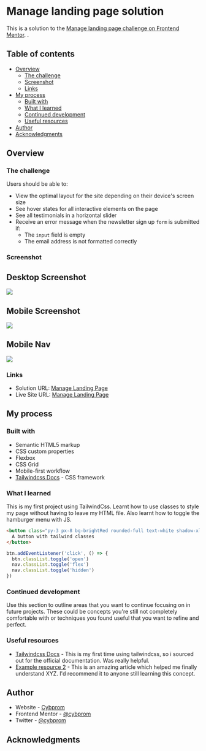 # Manage landing page solution

This is a solution to the [Manage landing page challenge on Frontend Mentor](https://www.frontendmentor.io/challenges/manage-landing-page-SLXqC6P5). . 

## Table of contents

- [Overview](#overview)
  - [The challenge](#the-challenge)
  - [Screenshot](#screenshot)
  - [Links](#links)
- [My process](#my-process)
  - [Built with](#built-with)
  - [What I learned](#what-i-learned)
  - [Continued development](#continued-development)
  - [Useful resources](#useful-resources)
- [Author](#author)
- [Acknowledgments](#acknowledgments)



## Overview

### The challenge

Users should be able to:

- View the optimal layout for the site depending on their device's screen size
- See hover states for all interactive elements on the page
- See all testimonials in a horizontal slider
- Receive an error message when the newsletter sign up `form` is submitted if:
  - The `input` field is empty
  - The email address is not formatted correctly

### Screenshot

## Desktop Screenshot
![](./images/Screenshot%20desktop-view.png)

## Mobile Screenshot
![](./images/Screenshot%20mobile.png)

## Mobile Nav
![](./images/Screenshot%20mobile-nav.png)


### Links

- Solution URL: [Manage Landing Page](https://cybprom-manage-page.netlify.app/)
- Live Site URL: [Manage Landing Page](https://cybprom-manage-page.netlify.app/)

## My process

### Built with

- Semantic HTML5 markup
- CSS custom properties
- Flexbox
- CSS Grid
- Mobile-first workflow
- [Tailwindcss Docs](https://tailwindcss.com) - CSS framework


### What I learned

This is my first project using TailwindCss. Learnt how to use classes to style my page without having to leave my HTML file.
Also learnt how to toggle the hamburger menu with JS.


```html 
<button class="py-3 px-8 bg-brightRed rounded-full text-white shadow-xl hover:bg-brightRedLight focus:outline-none border-none">
  A button with tailwind classes
</button>
``` 

```js
btn.addEventListener('click', () => {
  btn.classList.toggle('open')
  nav.classList.toggle('flex')
  nav.classList.toggle('hidden')
})
```

### Continued development

Use this section to outline areas that you want to continue focusing on in future projects. These could be concepts you're still not completely comfortable with or techniques you found useful that you want to refine and perfect.



### Useful resources

- [Tailwindcss Docs](https://tailwindcss.com) - This is my first time using tailwindcss, so i sourced out for the official documentation. Was really helpful.
- [Example resource 2](https://www.example.com) - This is an amazing article which helped me finally understand XYZ. I'd recommend it to anyone still learning this concept.


## Author

- Website - [Cybprom](https://www.your-site.com)
- Frontend Mentor - [@cybprom](https://www.frontendmentor.io/profile/cybprom)
- Twitter - [@cybprom](https://www.twitter.com/cybprom)


## Acknowledgments



